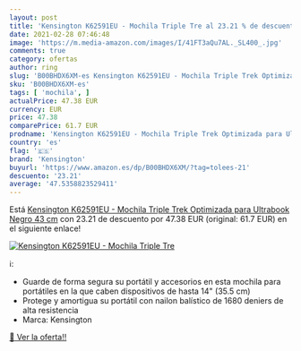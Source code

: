 ```yaml
---
layout: post
title: 'Kensington K62591EU - Mochila Triple Tre al 23.21 % de descuento'
date: 2021-02-28 07:46:48
image: 'https://m.media-amazon.com/images/I/41FT3aQu7AL._SL400_.jpg'
comments: true
category: ofertas
author: ring
slug: 'B00BHDX6XM-es Kensington K62591EU - Mochila Triple Trek Optimizada para...'
sku: 'B00BHDX6XM-es'
tags: [ 'mochila', ]
actualPrice: 47.38 EUR
currency: EUR
price: 47.38
comparePrice: 61.7 EUR
prodname: 'Kensington K62591EU - Mochila Triple Trek Optimizada para Ultrabook  Negro  43 cm'
country: 'es'
flag: '🇪🇸'
brand: 'Kensington'
buyurl: 'https://www.amazon.es/dp/B00BHDX6XM/?tag=tolees-21'
descuento: '23.21'
average: '47.5358823529411'
---
```


Está [Kensington K62591EU - Mochila Triple Trek Optimizada para Ultrabook  Negro  43 cm](https://www.amazon.es/dp/B00BHDX6XM/?tag=tolees-21) con 23.21 de descuento por 47.38 EUR (original: 61.7 EUR) en el siguiente enlace!

[![Kensington K62591EU - Mochila Triple Tre](https://m.media-amazon.com/images/I/41FT3aQu7AL._SL400_.jpg)](https://www.amazon.es/dp/B00BHDX6XM/?tag=tolees-21)

ℹ️:

- Guarde de forma segura su portátil y accesorios en esta mochila para portátiles en la que caben dispositivos de hasta 14" (35.5 cm)
- Protege y amortigua su portátil con nailon balístico de 1680 deniers de alta resistencia
- Marca: Kensington

[🛒 Ver la oferta!!](https://www.amazon.es/dp/B00BHDX6XM/?tag=tolees-21)
